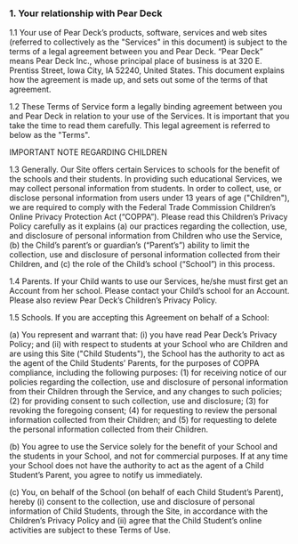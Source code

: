 ### **1\. Your relationship with Pear Deck**

1.1 Your use of Pear Deck’s products, software, services and web sites (referred to collectively as the "Services" in this document) is subject to the terms of a legal agreement between you and Pear Deck. “Pear Deck” means Pear Deck Inc., whose principal place of business is at 320 E. Prentiss Street, Iowa City, IA 52240, United States. This document explains how the agreement is made up, and sets out some of the terms of that agreement.

1.2 These Terms of Service form a legally binding agreement between you and Pear Deck in relation to your use of the Services. It is important that you take the time to read them carefully. This legal agreement is referred to below as the "Terms".

IMPORTANT NOTE REGARDING CHILDREN

1.3 Generally. Our Site offers certain Services to schools for the benefit of the schools and their students. In providing such educational Services, we may collect personal information from students. In order to collect, use, or disclose personal information from users under 13 years of age ("Children"), we are required to comply with the Federal Trade Commission Children’s Online Privacy Protection Act (“COPPA”). Please read this Children’s Privacy Policy carefully as it explains (a) our practices regarding the collection, use, and disclosure of personal information from Children who use the Service, (b) the Child’s parent’s or guardian’s (“Parent’s”) ability to limit the collection, use and disclosure of personal information collected from their Children, and (c) the role of the Child’s school (“School”) in this process.

1.4 Parents. If your Child wants to use our Services, he/she must first get an Account from her school. Please contact your Child’s school for an Account. Please also review Pear Deck’s Children’s Privacy Policy.

1.5 Schools. If you are accepting this Agreement on behalf of a School:

(a) You represent and warrant that: (i) you have read Pear Deck’s Privacy Policy; and (ii) with respect to students at your School who are Children and are using this Site ("Child Students"), the School has the authority to act as the agent of the Child Students’ Parents, for the purposes of COPPA compliance, including the following purposes: (1) for receiving notice of our policies regarding the collection, use and disclosure of personal information from their Children through the Service, and any changes to such policies; (2) for providing consent to such collection, use and disclosure; (3) for revoking the foregoing consent; (4) for requesting to review the personal information collected from their Children; and (5) for requesting to delete the personal information collected from their Children.

(b) You agree to use the Service solely for the benefit of your School and the students in your School, and not for commercial purposes. If at any time your School does not have the authority to act as the agent of a Child Student’s Parent, you agree to notify us immediately.

(c) You, on behalf of the School (on behalf of each Child Student’s Parent), hereby (i) consent to the collection, use and disclosure of personal information of Child Students, through the Site, in accordance with the Children’s Privacy Policy and (ii) agree that the Child Student’s online activities are subject to these Terms of Use.